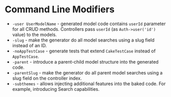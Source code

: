 Command Line Modifiers
======================

* `-user UserModelName` - generated model code contains `userId` parameter for all CRUD methods. Controllers pass `userId` (as `Auth->user('id')` value) to the models.
* `-slug` - make the generator do all model searches using a slug field instead of an ID.
* `-noAppTestCase` - generate tests that extend `CakeTestCase` instead of `AppTestCase`.
* `-parent` - introduce a parent-child model structure into the generated code.
* `-parentSlug` - make the generator do all parent model searches using a slug field on the controller index.
* `-subthemes` - allows injecting additional features into the baked code. For example, introducing Search capabilities.
